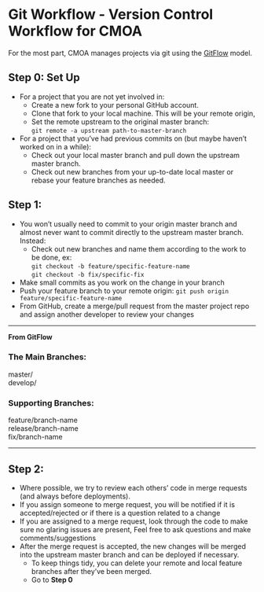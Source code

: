 # Git Workflow - Version Control Workflow for CMOA

For the most part, CMOA manages projects via git using the [GitFlow](http://nvie.com/posts/a-successful-git-branching-model/) model.

## Step 0: Set Up
- For a project that you are not yet involved in:
	- Create a new fork to your personal GitHub account.
	- Clone that fork to your local machine. This will be your remote origin,
	- Set the remote upstream to the original master branch:  
`git remote -a upstream path-to-master-branch`
- For a project that you’ve had previous commits on (but maybe haven’t worked on in a while):
	- Check out your local master branch and pull down the upstream master branch.
	- Check out new branches from your up-to-date local master or rebase your feature branches as needed.


## Step 1:
- You won’t usually need to commit to your origin master branch and almost never want to commit directly to the upstream master branch. Instead:
	- Check out new branches and name them according to the work to be done, ex:  
`git checkout -b feature/specific-feature-name`  
`git checkout -b fix/specific-fix`
- Make small commits as you work on the change in your branch
- Push your feature branch to your remote origin:
`git push origin feature/specific-feature-name`
- From GitHub, create a merge/pull request from the master project repo and assign another developer to review your changes

---
**From GitFlow**
### The Main Branches:
master/  
develop/

### Supporting Branches:  
feature/branch-name  
release/branch-name  
fix/branch-name

---

## Step 2:
- Where possible, we try to review each others’ code in merge requests (and always before deployments).
- If you assign someone to merge request, you will be notified if it is accepted/rejected or if there is a question related to a change
- If you are assigned to a merge request, look through the code to make sure no glaring issues are present, Feel free to ask questions and make comments/suggestions
- After the merge request is accepted, the new changes will be merged into the upstream master branch and can be deployed if necessary.
	- To keep things tidy, you can delete your remote and local feature branches after they’ve been merged.
	- Go to **Step 0**
